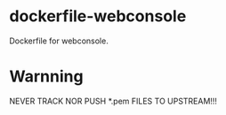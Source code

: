 # dockerfile-webconsole
Dockerfile for webconsole.

# Warnning
NEVER TRACK NOR PUSH *.pem FILES TO UPSTREAM!!!

